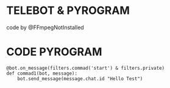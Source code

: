 # TELEBOT & PYROGRAM
code by @FFmpegNotInstalled


# CODE PYROGRAM

```console
@bot.on_message(filters.commad('start') & filters.private)
def commad1(bot, message):
    bot.send_message(message.chat.id "Hello Test")
```
